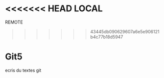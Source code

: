 <<<<<<< HEAD
LOCAL
=======
REMOTE
>>>>>>> 43445db090629607a6e5e906121b4c77b18d5947
# Git5
ecris du textes
git

